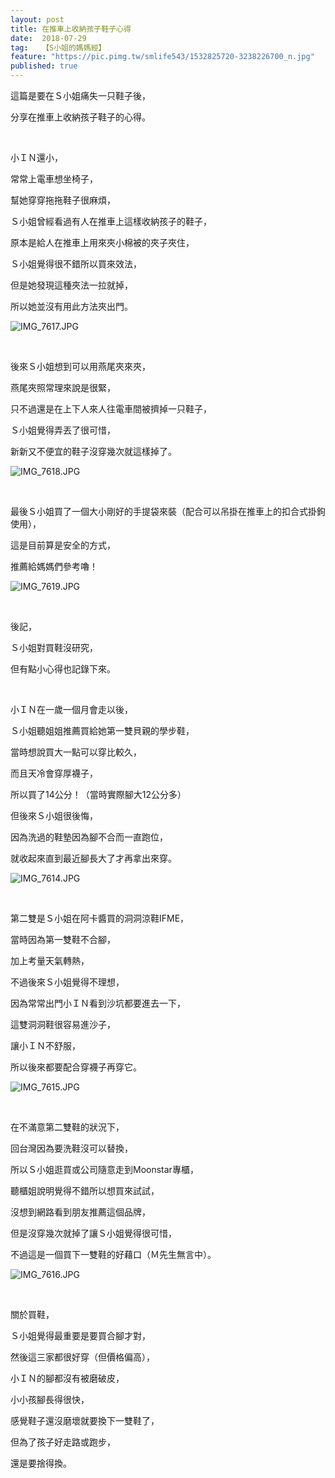 ```yaml
---
layout: post
title: 在推車上收納孩子鞋子心得
date:  2018-07-29
tag:   【S小姐的媽媽經】
feature: "https://pic.pimg.tw/smlife543/1532825720-3238226700_n.jpg"
published: true 
---
```

<p>這篇是要在Ｓ小姐痛失一只鞋子後，</p>

<p>分享在推車上收納孩子鞋子的心得。</p>

<p>&nbsp;</p>

<p>小ＩＮ還小，</p>

<p>常常上電車想坐椅子，</p>

<p>幫她穿穿拖拖鞋子很麻煩，</p>

<p>Ｓ小姐曾經看過有人在推車上這樣收納孩子的鞋子，</p>

<p>原本是給人在推車上用來夾小棉被的夾子夾住，</p>

<p>Ｓ小姐覺得很不錯所以買來效法，</p>

<p>但是她發現這種夾法一拉就掉，</p>

<p>所以她並沒有用此方法夾出門。</p>

<p><img alt="IMG_7617.JPG" src="https://pic.pimg.tw/smlife543/1532825720-3238226700_n.jpg" title="IMG_7617.JPG"></p>

<p>&nbsp;</p>

<p>後來Ｓ小姐想到可以用燕尾夾來夾，</p>

<p>燕尾夾照常理來說是很緊，</p>

<p>只不過還是在上下人來人往電車間被擠掉一只鞋子，</p>

<p>Ｓ小姐覺得弄丟了很可惜，</p>

<p>新新又不便宜的鞋子沒穿幾次就這樣掉了。</p>

<p><img alt="IMG_7618.JPG" src="https://pic.pimg.tw/smlife543/1532825724-2387614475_n.jpg?v=1532825727" title="IMG_7618.JPG"></p>

<p>&nbsp;</p>

<p>最後Ｓ小姐買了一個大小剛好的手提袋來裝（配合可以吊掛在推車上的扣合式掛鉤使用），</p>

<p>這是目前算是安全的方式，</p>

<p>推薦給媽媽們參考嚕！</p>

<p><img alt="IMG_7619.JPG" src="https://pic.pimg.tw/smlife543/1532825730-946814083_n.jpg?v=1532825732" title="IMG_7619.JPG"></p>

<p>&nbsp;</p>

<p>後記，</p>

<p>Ｓ小姐對買鞋沒研究，</p>

<p>但有點小心得也記錄下來。</p>

<p>&nbsp;</p>

<p>小ＩＮ在一歲一個月會走以後，</p>

<p>Ｓ小姐聽姐姐推薦買給她第一雙貝親的學步鞋，</p>

<p>當時想說買大一點可以穿比較久，</p>

<p>而且天冷會穿厚襪子，</p>

<p>所以買了14公分！（當時實際腳大12公分多）</p>

<p>但後來Ｓ小姐很後悔，</p>

<p>因為洗過的鞋墊因為腳不合而一直跑位，</p>

<p>就收起來直到最近腳長大了才再拿出來穿。</p>

<p><img alt="IMG_7614.JPG" src="https://pic.pimg.tw/smlife543/1532824963-2313104660_n.jpg" title="IMG_7614.JPG"></p>

<p>&nbsp;</p>

<p>第二雙是Ｓ小姐在阿卡醬買的洞洞涼鞋IFME，</p>

<p>當時因為第一雙鞋不合腳，</p>

<p>加上考量天氣轉熱，</p>

<p>不過後來Ｓ小姐覺得不理想，</p>

<p>因為常常出門小ＩＮ看到沙坑都要進去一下，</p>

<p>這雙洞洞鞋很容易進沙子，</p>

<p>讓小ＩＮ不舒服，</p>

<p>所以後來都要配合穿襪子再穿它。</p>

<p><img alt="IMG_7615.JPG" src="https://pic.pimg.tw/smlife543/1532824968-3746621117_n.jpg" title="IMG_7615.JPG"></p>

<p>&nbsp;</p>

<p>在不滿意第二雙鞋的狀況下，</p>

<p>回台灣因為要洗鞋沒可以替換，</p>

<p>所以Ｓ小姐逛買或公司隨意走到Moonstar專櫃，</p>

<p>聽櫃姐說明覺得不錯所以想買來試試，</p>

<p>沒想到網路看到朋友推薦這個品牌，</p>

<p>但是沒穿幾次就掉了讓Ｓ小姐覺得很可惜，</p>

<p>不過這是一個買下一雙鞋的好藉口（Ｍ先生無言中）。</p>

<p><img alt="IMG_7616.JPG" src="https://pic.pimg.tw/smlife543/1532824974-1015702537_n.jpg" title="IMG_7616.JPG"></p>

<p>&nbsp;</p>

<p>關於買鞋，</p>

<p>Ｓ小姐覺得最重要是要買合腳才對，</p>

<p>然後這三家都很好穿（但價格偏高），</p>

<p>小ＩＮ的腳都沒有被磨破皮，</p>

<p>小小孩腳長得很快，</p>

<p>感覺鞋子還沒磨壞就要換下一雙鞋了，</p>

<p>但為了孩子好走路或跑步，</p>

<p>還是要捨得換。</p>

<p>&nbsp;</p>

<p>&nbsp;</p>

